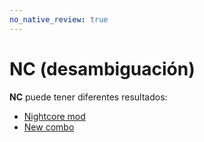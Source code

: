 ```yaml
---
no_native_review: true
---
```


# NC (desambiguación)

**NC** puede tener diferentes resultados:

- [Nightcore mod](/wiki/Game_modifier/Nightcore)
- [New combo](/wiki/Beatmapping/New_combo)
